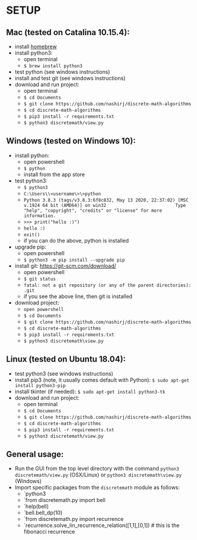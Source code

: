 # SETUP
## Mac (tested on Catalina 10.15.4):
- install [homebrew](https://brew.sh/)
- install python3:
	- open terminal
	- `$ brew install python3`
- test python (see windows instructions)
- install and test git (see windows instructions)
- download and run project:
	- open terminal
	- `$ cd Documents`
	- `$ git clone https://github.com/nashirj/discrete-math-algorithms`
	- `$ cd discrete-math-algorithms`
	- `$ pip3 install -r requirements.txt`
	- `$ python3 discretemath/view.py`



## Windows (tested on Windows 10):
- install python:
	- open powershell
	- `$ python`
	- install from the app store
- test python3:
	- `$ python3`
	- `C:\Users\\<username\>\>python`
	- `Python 3.8.3 (tags/v3.8.3:6f8c832, May 13 2020, 22:37:02) [MSC v.1924 64 bit (AMD64)] on win32                          Type "help", "copyright", "credits" or "license" for more information.`
	- `>>> print("hello :)")`
	- `hello :)`
	- `exit()`
	- if you can do the above, python is installed
- upgrade pip:
	- open powershell
	- `$ python3 -m pip install --upgrade pip`
- install git: https://git-scm.com/download/
	- open powershell
	- `$ git status`
	- `fatal: not a git repository (or any of the parent directories): .git`
	- if you see the above line, then git is installed
- download project:
	- `open powershell`
	- `$ cd Documents`
	- `$ git clone https://github.com/nashirj/discrete-math-algorithms`
	- `$ cd discrete-math-algorithms`
	- `$ pip3 install -r requirements.txt`
	- `$ python3 discretemath\view.py`


## Linux (tested on Ubuntu 18.04):
- test python3 (see windows instructions)
- install pip3 (note, it usually comes default with Python): `$ sudo apt-get install python3-pip`
- install tkinter (if needed): `$ sudo apt-get install python3-tk`
- download and run project:
	- open terminal
	- `$ cd Documents`
	- `$ git clone https://github.com/nashirj/discrete-math-algorithms`
	- `$ cd discrete-math-algorithms`
	- `$ pip3 install -r requirements.txt`
	- `$ python3 discretemath/view.py`



## General usage:
- Run the GUI from the top level directory with the command `python3 discretemath/view.py` (OSX/Linux) or `python3 discretemath\view.py` (Windows)
- Import specific packages from the `discretemath` module as follows:
	- `python3
	- `from discretemath.py import bell
	- `help(bell)
	- `bell.bell_dp(10)
	- `from discretemath.py import recurrence
	- `recurrence.solve_lin_recurrence_relation([1,1],[0,1]) # this is the fibonacci recurrence
